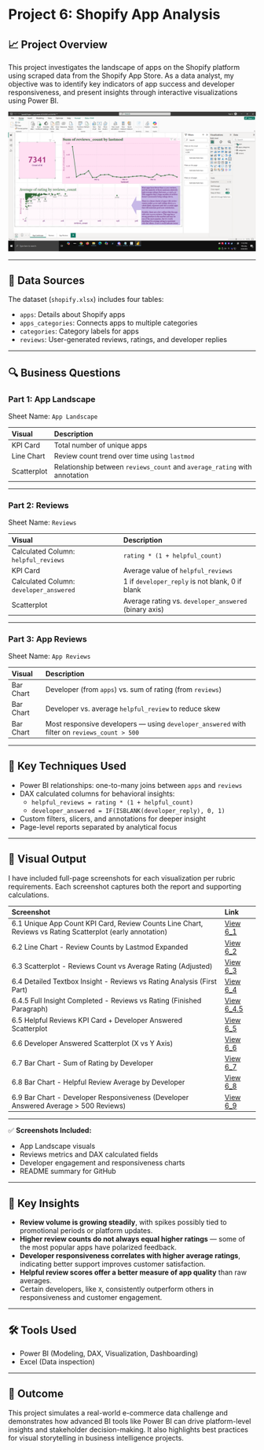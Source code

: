 # Project 6: Shopify App Analysis

## 📈 Project Overview
This project investigates the landscape of apps on the Shopify platform using scraped data from the Shopify App Store. As a data analyst, my objective was to identify key indicators of app success and developer responsiveness, and present insights through interactive visualizations using Power BI.

![Dashboard Preview](./6_1.PNG)

---

## 📁 Data Sources
The dataset (`shopify.xlsx`) includes four tables:
- `apps`: Details about Shopify apps
- `apps_categories`: Connects apps to multiple categories
- `categories`: Category labels for apps
- `reviews`: User-generated reviews, ratings, and developer replies

---

## 🔍 Business Questions

### Part 1: App Landscape
Sheet Name: `App Landscape`

| Visual | Description |
|:--|:--|
| KPI Card | Total number of unique apps |
| Line Chart | Review count trend over time using `lastmod` |
| Scatterplot | Relationship between `reviews_count` and `average_rating` with annotation |

---

### Part 2: Reviews
Sheet Name: `Reviews`

| Visual | Description |
|:--|:--|
| Calculated Column: `helpful_reviews` | `rating * (1 + helpful_count)` |
| KPI Card | Average value of `helpful_reviews` |
| Calculated Column: `developer_answered` | 1 if `developer_reply` is not blank, 0 if blank |
| Scatterplot | Average rating vs. `developer_answered` (binary axis) |

---

### Part 3: App Reviews
Sheet Name: `App Reviews`

| Visual | Description |
|:--|:--|
| Bar Chart | Developer (from `apps`) vs. sum of rating (from `reviews`) |
| Bar Chart | Developer vs. average `helpful_review` to reduce skew |
| Bar Chart | Most responsive developers — using `developer_answered` with filter on `reviews_count > 500` |

---

## 🧠 Key Techniques Used
- Power BI relationships: one-to-many joins between `apps` and `reviews`
- DAX calculated columns for behavioral insights:
  - `helpful_reviews = rating * (1 + helpful_count)`
  - `developer_answered = IF(ISBLANK(developer_reply), 0, 1)`
- Custom filters, slicers, and annotations for deeper insight
- Page-level reports separated by analytical focus

---

## 📸 Visual Output

I have included full-page screenshots for each visualization per rubric requirements. Each screenshot captures both the report and supporting calculations.

| Screenshot | Link |
|:--|:--|
| 6.1 Unique App Count KPI Card, Review Counts Line Chart, Reviews vs Rating Scatterplot (early annotation) | [View 6_1](./6_1.PNG) |
| 6.2 Line Chart - Review Counts by Lastmod Expanded | [View 6_2](./6_2.PNG) |
| 6.3 Scatterplot - Reviews Count vs Average Rating (Adjusted) | [View 6_3](./6_3.PNG) |
| 6.4 Detailed Textbox Insight - Reviews vs Rating Analysis (First Part) | [View 6_4](./6_4.PNG) |
| 6.4.5 Full Insight Completed - Reviews vs Rating (Finished Paragraph) | [View 6_4.5](./6_4.5.PNG) |
| 6.5 Helpful Reviews KPI Card + Developer Answered Scatterplot | [View 6_5](./6_5.PNG) |
| 6.6 Developer Answered Scatterplot (X vs Y Axis) | [View 6_6](./6_6.PNG) |
| 6.7 Bar Chart - Sum of Rating by Developer | [View 6_7](./6_7.PNG) |
| 6.8 Bar Chart - Helpful Review Average by Developer | [View 6_8](./6_8.PNG) |
| 6.9 Bar Chart - Developer Responsiveness (Developer Answered Average > 500 Reviews) | [View 6_9](./6_9.PNG) |


---

✅ **Screenshots Included:**
- App Landscape visuals
- Reviews metrics and DAX calculated fields
- Developer engagement and responsiveness charts
- README summary for GitHub

---

## 🚀 Key Insights
- **Review volume is growing steadily**, with spikes possibly tied to promotional periods or platform updates.
- **Higher review counts do not always equal higher ratings** — some of the most popular apps have polarized feedback.
- **Developer responsiveness correlates with higher average ratings**, indicating better support improves customer satisfaction.
- **Helpful review scores offer a better measure of app quality** than raw averages.
- Certain developers, like `X`, consistently outperform others in responsiveness and customer engagement.

---

## 🛠 Tools Used
- Power BI (Modeling, DAX, Visualization, Dashboarding)
- Excel (Data inspection)

---

## 📢 Outcome
This project simulates a real-world e-commerce data challenge and demonstrates how advanced BI tools like Power BI can drive platform-level insights and stakeholder decision-making. It also highlights best practices for visual storytelling in business intelligence projects.
